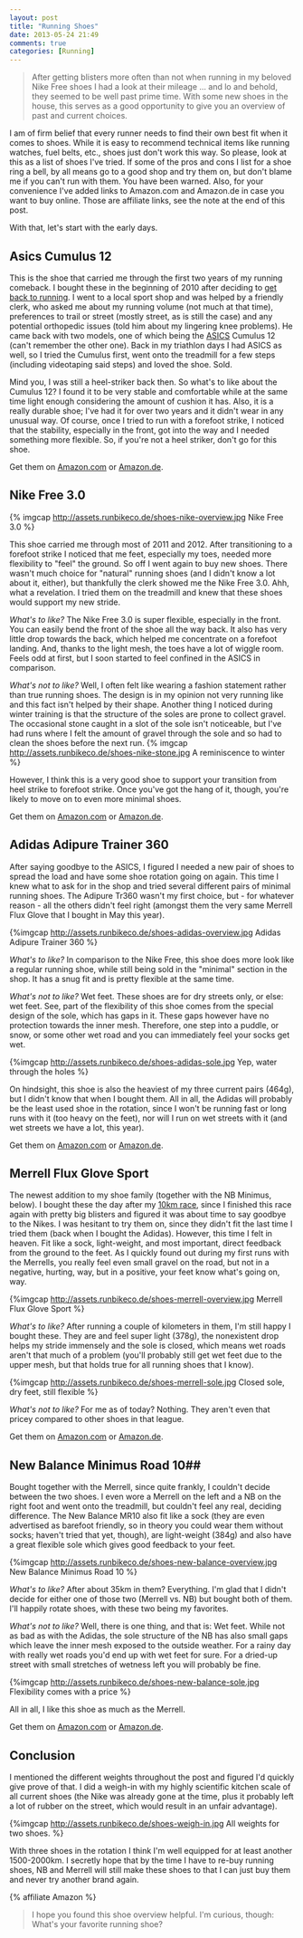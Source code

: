 ```yaml
---
layout: post
title: "Running Shoes"
date: 2013-05-24 21:49
comments: true
categories: [Running]
---
```

> After getting blisters more often than not when running in my beloved Nike
> Free shoes I had a look at their mileage ... and lo and behold, they seemed
> to be well  past prime time. With some new shoes in the house, this serves as
> a good opportunity to give you an overview of past and current choices.

I am of firm belief that every runner needs to find their own best fit when it
comes to shoes. While it is easy to recommend technical items like running
watches, fuel belts, etc., shoes just don't work this way. So please, look at
this as a list of shoes I've tried. If some of the pros and cons I list for a
shoe ring a bell, by all means go to a good shop and try them on, but don't
blame me if you can't run with them. You have been warned. Also, for your
convenience I've added links to Amazon.com and Amazon.de in case you want to
buy online. Those are affiliate links, see the note at the end of this post.

With that, let's start with the early days.

<!-- More -->

## Asics Cumulus 12 ##
This is the shoe that carried me through the first two years of my running
comeback. I bought these in the beginning of 2010 after deciding to [get back
to running](/blog/2013/04/09/running-on-my-old-stomping-ground/). I went to a
local sport shop and was helped by a friendly clerk, who asked me about my
running volume (not much at that time),
preferences to trail or street (mostly street, as is still the case)
and any potential orthopedic issues (told him about my lingering knee
problems). He came back with two models, one of which being the
[ASICS](http://www.asicsamerica.com/)
Cumulus 12 (can't remember the other one). Back in my triathlon days I had
ASICS as well, so I tried the Cumulus first, went onto the treadmill for a
few steps (including videotaping said steps) and loved the shoe. Sold.

Mind you, I was still a heel-striker back then. So what's to like about the
Cumulus 12? I found it to be very stable and comfortable while at the same time
light enough considering the amount of cushion it has. Also, it is a really
durable shoe; I've had it for over two years and it didn't wear in any unusual
way. Of course, once I tried to run with a forefoot strike, I noticed that
the stability, especially in the front, got into the way and I needed something
more flexible. So, if you're not a heel striker, don't go for this shoe.

Get them on [Amazon.com](http://www.amazon.com/gp/product/B004DEPQH6/ref=as_li_ss_tl?ie=UTF8&camp=1789&creative=390957&creativeASIN=B004DEPQH6&linkCode=as2&tag=runbikcod03-20) or [Amazon.de](http://www.amazon.de/gp/product/B004F3C9R0/ref=as_li_ss_tl?ie=UTF8&camp=1638&creative=19454&creativeASIN=B004F3C9R0&linkCode=as2&tag=runbikcod-21).

## Nike Free 3.0 ##
{% imgcap http://assets.runbikeco.de/shoes-nike-overview.jpg Nike Free 3.0 %}

This shoe carried me through most of 2011 and 2012. After transitioning to a forefoot
strike I noticed that me feet, especially my toes, needed more flexibility to "feel"
the ground. So off I went again to buy new shoes. There wasn't much choice for "natural"
running shoes (and I didn't know a lot about it, either), but thankfully the clerk
showed me the Nike Free 3.0. Ahh, what a revelation. I tried them on the treadmill
and knew that these shoes would support my new stride.

*What's to like?* The Nike Free 3.0 is super flexible, especially in the front. You can
easily bend the front of the shoe all the way back. It also has very little drop towards
the back, which helped me concentrate on a forefoot landing. And, thanks to the light
mesh, the toes have a lot of wiggle room. Feels odd at first, but I soon started to feel
confined in the ASICS in comparison.

*What's not to like?* Well, I often felt like wearing a fashion statement rather than
true running shoes. The design is in my opinion not very running like and this fact
isn't helped by their shape. Another thing I noticed during winter training is that
the structure of the soles are prone to collect gravel. The occasional stone caught
in a slot of the sole isn't noticeable, but I've had runs where I felt the amount of
gravel through the sole and so had to clean the shoes before the next run.
{% imgcap http://assets.runbikeco.de/shoes-nike-stone.jpg A reminiscence to winter %}

However, I think this is a very good shoe to support your transition from heel strike
to forefoot strike. Once you've got the hang of it, though, you're likely to move
on to even more minimal shoes.

Get them on [Amazon.com](http://www.amazon.com/gp/product/B00AZY84QS/ref=as_li_ss_tl?ie=UTF8&camp=1789&creative=390957&creativeASIN=B00AZY84QS&linkCode=as2&tag=runbikcod03-20) or [Amazon.de](http://www.amazon.de/gp/product/B001M5BU9M/ref=as_li_ss_tl?ie=UTF8&camp=1638&creative=19454&creativeASIN=B001M5BU9M&linkCode=as2&tag=runbikcod-21).

## Adidas Adipure Trainer 360 ##
After saying goodbye to the ASICS, I figured I needed a new pair of shoes to spread the
load and have some shoe rotation going on again. This time I knew what to ask for in the shop
and tried several different pairs of minimal running shoes. The Adipure Tr360 wasn't my first
choice, but - for whatever reason - all the others didn't feel right (amongst them the very
same Merrell Flux Glove that I bought in May this year).

{%imgcap http://assets.runbikeco.de/shoes-adidas-overview.jpg Adidas Adipure Trainer 360 %}

*What's to like?* In comparison to the Nike Free, this shoe does more look like
a regular running shoe, while still being sold in the "minimal" section in the
shop. It has a snug fit and is pretty flexible at the same time.

*What's not to like?* Wet feet. These shoes are for dry streets only, or else: wet feet.
See, part of the flexibility of this shoe comes from the special design of the sole,
which has gaps in it. These gaps however have no protection towards the inner mesh. Therefore,
one step into a puddle, or snow, or some other wet road and you can immediately feel your socks
get wet.

{%imgcap http://assets.runbikeco.de/shoes-adidas-sole.jpg Yep, water through the holes %}

On hindsight, this shoe is also the heaviest of my three current pairs (464g), but I didn't know that
when I bought them. All in all, the Adidas will probably be the least used shoe in the rotation,
since I won't be running fast or long runs with it (too heavy on the feet), nor will I run
on wet streets with it (and wet streets we have a lot, this year).

Get them on [Amazon.com](http://www.amazon.com/gp/product/B00B6T3OHU/ref=as_li_ss_tl?ie=UTF8&camp=1789&creative=390957&creativeASIN=B00B6T3OHU&linkCode=as2&tag=runbikcod03-20) or [Amazon.de](http://www.amazon.de/gp/product/B00C9726U4/ref=as_li_ss_tl?ie=UTF8&camp=1638&creative=19454&creativeASIN=B00C9726U4&linkCode=as2&tag=runbikcod-21).

## Merrell Flux Glove Sport ##
The newest addition to my shoe family (together with the NB Minimus, below). I bought these the day
after my [10km race](/blog/2013/05/02/race-report-fruhjahrslauf-asv-dachau-10km), since I finished
this race again with pretty big blisters and figured it was about time to say goodbye to the Nikes.
I was hesitant to try them on, since they didn't fit the last time I tried them (back when I bought the
Adidas). However, this time I felt in heaven. Fit like a sock, light-weight, and most important, direct
feedback from the ground to the feet. As I quickly found out during my first runs with the Merrells, you
really feel even small gravel on the road, but not in a negative, hurting, way, but in a positive, your
feet know what's going on, way.

{%imgcap http://assets.runbikeco.de/shoes-merrell-overview.jpg Merrell Flux Glove Sport %}

*What's to like?* After running a couple of kilometers in them, I'm still happy I bought these. They are
and feel super light (378g), the nonexistent drop helps my stride immensely and the sole is closed, which means
wet roads aren't that much of a problem (you'll probably still get wet feet due to the upper mesh, but
that holds true for all running shoes that I know).

{%imgcap http://assets.runbikeco.de/shoes-merrell-sole.jpg Closed sole, dry feet, still flexible %}

*What's not to like?* For me as of today? Nothing. They aren't even that pricey compared to other
shoes in that league.

Get them on [Amazon.com](http://www.amazon.com/gp/product/B006ZB1QZ6/ref=as_li_ss_tl?ie=UTF8&camp=1789&creative=390957&creativeASIN=B006ZB1QZ6&linkCode=as2&tag=runbikcod03-20) or [Amazon.de](http://www.amazon.de/gp/product/B007YH91RU/ref=as_li_ss_tl?ie=UTF8&camp=1638&creative=19454&creativeASIN=B007YH91RU&linkCode=as2&tag=runbikcod-21).

## New Balance Minimus Road 10##
Bought together with the Merrell, since quite frankly, I couldn't decide between the two shoes. I even
wore a Merrell on the left and a NB on the right foot and went onto the treadmill, but couldn't feel
any real, deciding difference. The New Balance MR10 also fit like a sock (they are even advertised as barefoot
friendly, so in theory you could wear them without socks; haven't tried that yet, though), are light-weight (384g)
and also have a great flexible sole which gives good feedback to your feet.

{%imgcap http://assets.runbikeco.de/shoes-new-balance-overview.jpg New Balance Minimus Road 10 %}

*What's to like?* After about 35km in them? Everything. I'm glad that I didn't decide for either one
of those two (Merrell vs. NB) but bought both of them. I'll happily rotate shoes, with these two being
my favorites.

*What's not to like?* Well, there is one thing, and that is: Wet feet. While not as bad as with the Adidas,
the sole structure of the NB has also small gaps which leave the inner mesh exposed to the outside weather.
For a rainy day with really wet roads you'd end up with wet feet for sure. For a dried-up street with
small stretches of wetness left you will probably be fine.

{%imgcap http://assets.runbikeco.de/shoes-new-balance-sole.jpg Flexibility comes with a price %}

All in all, I like this shoe as much as the Merrell.

Get them on [Amazon.com](http://www.amazon.com/gp/product/B0096615AS/ref=as_li_ss_tl?ie=UTF8&camp=1789&creative=390957&creativeASIN=B0096615AS&linkCode=as2&tag=runbikcod03-20) or [Amazon.de](http://www.amazon.de/gp/product/B009PMSLIM/ref=as_li_ss_tl?ie=UTF8&camp=1638&creative=19454&creativeASIN=B009PMSLIM&linkCode=as2&tag=runbikcod-21).

## Conclusion ##
I mentioned the different weights throughout the post and figured I'd quickly give prove of that. I did a
weigh-in with my highly scientific kitchen scale of all current shoes (the Nike was already gone at the time,
plus it probably left a lot of rubber on the street, which would result in an unfair advantage).

{%imgcap http://assets.runbikeco.de/shoes-weigh-in.jpg All weights for two shoes. %}

With three shoes in the rotation I think I'm well equipped for at least another 1500-2000km. I secretly hope that
by the time I have to re-buy running shoes, NB and Merrell will still make these shoes to that I can just buy them
and never try another brand again.

{% affiliate Amazon %}

> I hope you found this shoe overview helpful. I'm curious, though: What's your
> favorite running shoe?
